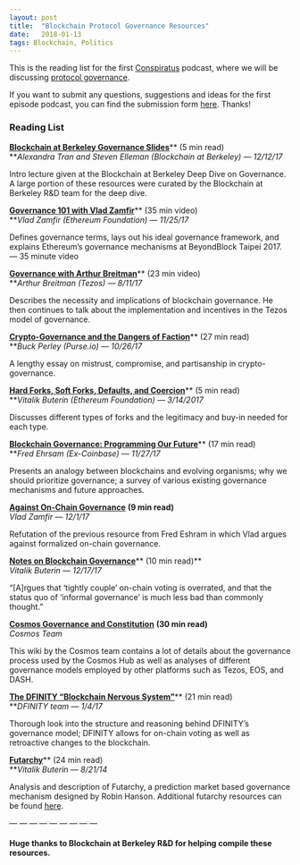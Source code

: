 ```yaml
---
layout:	post
title:	"Blockchain Protocol Governance Resources"
date:	2018-01-13
tags: Blockchain, Politics
---
```


This is the reading list for the first [Conspiratus](http://conspirat.us) podcast, where we will be discussing [protocol governance](http://podcast.conspirat.us/144587/643062-episode-1-protocol-governance).

If you want to submit any questions, suggestions and ideas for the first episode podcast, you can find the submission form [here](https://goo.gl/forms/QcMf2Mi6dyDr6r3I2). Thanks!

### Reading List

[**Blockchain at Berkeley Governance Slides**](https://docs.google.com/presentation/d/10cLFnYaR0r58DyPVYwMgJq3nJOFVkO02hxJf1hxGnJ0/edit?usp=sharing)** (5 min read)  
***Alexandra Tran and Steven Elleman (Blockchain at Berkeley) — 12/12/17*

Intro lecture given at the Blockchain at Berkeley Deep Dive on Governance. A large portion of these resources were curated by the Blockchain at Berkeley R&D team for the deep dive.

[**Governance 101 with Vlad Zamfir**](https://www.youtube.com/watch?v=9RtSod8EXn4&feature=youtu.be&t=2h33m39s)** (35 min video)  
***Vlad Zamfir (Ethereum Foundation) — 11/25/17*

Defines governance terms, lays out his ideal governance framework, and explains Ethereum’s governance mechanisms at BeyondBlock Taipei 2017. — 35 minute video

[**Governance with Arthur Breitman**](https://www.youtube.com/watch?v=6OWxGqbknFQ)** (23 min video)  
***Arthur Breitman (Tezos) — 8/11/17*

Describes the necessity and implications of blockchain governance. He then continues to talk about the implementation and incentives in the Tezos model of governance.

[**Crypto-Governance and the Dangers of Faction**](https://medium.com/@BuckPerley/crypto-governance-f1318affbbe0)** (27 min read)  
***Buck Perley (Purse.io) — 10/26/17*

A lengthy essay on mistrust, compromise, and partisanship in crypto-governance.

[**Hard Forks, Soft Forks, Defaults, and Coercion**](http://vitalik.ca/general/2017/03/14/forks_and_markets.html)** (5 min read)  
***Vitalik Buterin (Ethereum Foundation) — 3/14/2017*

Discusses different types of forks and the legitimacy and buy-in needed for each type.

[**Blockchain Governance: Programming Our Future**](https://medium.com/@FEhrsam/blockchain-governance-programming-our-future-c3bfe30f2d74)** (17 min read)  
***Fred Ehrsam (Ex-Coinbase) — 11/27/17*

Presents an analogy between blockchains and evolving organisms; why we should prioritize governance; a survey of various existing governance mechanisms and future approaches.

[**Against On-Chain Governance**](https://medium.com/@Vlad_Zamfir/against-on-chain-governance-a4ceacd040ca) **(9 min read)**  
*Vlad Zamfir — 12/1/17*

Refutation of the previous resource from Fred Eshram in which Vlad argues against formalized on-chain governance.

[**Notes on Blockchain Governance**](http://vitalik.ca/general/2017/12/17/voting.html)** (10 min read)**  
*Vitalik Buterin — 12/17/17*

“[A]rgues that ‘tightly couple’ on-chain voting is overrated, and that the status quo of ‘informal governance’ is much less bad than commonly thought.”

[**Cosmos Governance and Constitution**](https://github.com/cosmos/constitution/wiki) **(30 min read)**  
*Cosmos Team*

This wiki by the Cosmos team contains a lot of details about the governance process used by the Cosmos Hub as well as analyses of different governance models employed by other platforms such as Tezos, EOS, and DASH.

[**The DFINITY “Blockchain Nervous System”**](https://medium.com/dfinity/the-dfinity-blockchain-nervous-system-a5dd1783288e)** (21 min read)  
***DFINITY team — 1/4/17*

Thorough look into the structure and reasoning behind DFINITY’s governance model; DFINITY allows for on-chain voting as well as retroactive changes to the blockchain.

[**Futarchy**](https://blog.ethereum.org/2014/08/21/introduction-futarchy/)** (24 min read)  
***Vitalik Buterin — 8/21/14*

Analysis and description of Futarchy, a prediction market based governance mechanism designed by Robin Hanson. Additional futarchy resources can be found [here](https://dynalist.io/d/AGsPFft5LsUXjhbyhZ65FcI8).

— — — — — — — — —

#### Huge thanks to Blockchain at Berkeley R&D for helping compile these resources.

  